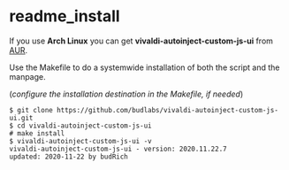 # readme_install

If you use **Arch Linux** you can get
**vivaldi-autoinject-custom-js-ui** from
[AUR](https://aur.archlinux.org/packages/vivaldi-autoinject-custom-js-ui/).

Use the Makefile to do a systemwide installation
of both the script and the manpage.  

(*configure the installation destination in the Makefile, if needed*)

```
$ git clone https://github.com/budlabs/vivaldi-autoinject-custom-js-ui.git
$ cd vivaldi-autoinject-custom-js-ui
# make install
$ vivaldi-autoinject-custom-js-ui -v
vivaldi-autoinject-custom-js-ui - version: 2020.11.22.7
updated: 2020-11-22 by budRich
```

